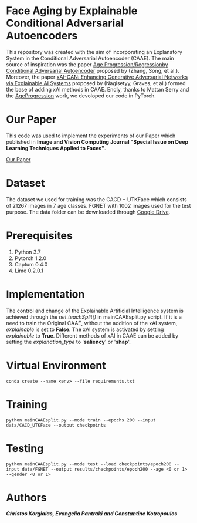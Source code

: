 # Face Aging by Explainable Conditional Adversarial Autoencoders

This repository was created with the aim of incorporating an Explanatory System in the Conditional Adversarial Autoencoder (CAAE). The main source of inspiration was the paper [Age Progression/Regressionby Conditional Adversarial Autoencoder](https://openaccess.thecvf.com/content_cvpr_2017/html/Zhang_Age_ProgressionRegression_by_CVPR_2017_paper.html) proposed by (Zhang, Song, et al.). Moreover, the paper [xAI-GAN: Enhancing Generative Adversarial Networks via Explainable AI Systems](https://arxiv.org/abs/2002.10438) proposed by (Nagisetyy, Graves, et al.) formed the base of adding xAI methods in CAAE. Endly, thanks to Mattan Serry and the [AgeProgression](https://github.com/mattans/AgeProgression) work, we devoloped our code in PyTorch.

# Our Paper

This code was used to implement the experiments of our Paper which published in **Image and Vision Computing Journal "Special Issue on Deep Learning Techniques Applied to Faces"**.

[Our Paper]()

# Dataset

The dataset we used for training was the CACD + UTKFace which consists of 21267 images in 7 age classes. FGNET with 1002 images used for the test purpose. The data folder can be downloaded through [Google Drive](https://drive.google.com/drive/folders/1AvYtsiAiZaO611AMGBK8fSFCqrUlBOOf?usp=sharing).

# Prerequisites

1. Python 3.7
2. Pytorch 1.2.0
3. Captum 0.4.0
4. Lime 0.2.0.1

# Implementation

The control and change of the Explainable Artificial Intelligence system is achieved through the *net.teachSplit()* in mainCAAEsplit.py script. If it is a need to train the Original CAAE, without the addition of the xAI system, *explainable* is set to **False**. The xAI system is activated by setting *explainable* to **True**. Different methods of xAI in CAAE can be added by setting the *explanation_type* to '**saliency**' or '**shap**'.

# Virtual Environment

```shell
conda create --name <env> --file requirements.txt
```

# Training

```shell
python mainCAAEsplit.py --mode train --epochs 200 --input data/CACD_UTKFace --output checkpoints
```
# Testing 

```shell
python mainCAAEsplit.py --mode test --load checkpoints/epoch200 --input data/FGNET --output results/checkpoints/epoch200 --age <0 or 1> --gender <0 or 1>
```

# Authors

***Christos Korgialas, Evangelia Pantraki and Constantine Kotropoulos***



